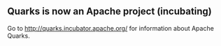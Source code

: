 ## Quarks is now an Apache project (incubating)

Go to http://quarks.incubator.apache.org/ for information about Apache Quarks.
